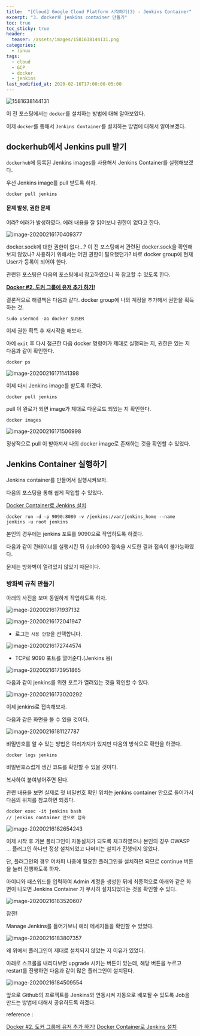 ```yaml
---
title:  "[Cloud] Google Cloud Platform 시작하기(3) - Jenkins Container"
excerpt: "3. docker로 jenkins container 만들기"
toc: true
toc_sticky: true
header:
  teaser: /assets/images/1581638144131.png
categories:
  - linux
tags:
  - cloud
  - GCP
  - docker
  - jenkins
last_modified_at: 2020-02-16T17:00:00-05:00
---
```




![1581638144131](../../assets/images/1581638144131.png)



이 전 포스팅에서는 `docker`를 설치하는 방법에 대해 알아보았다.



이제 `docker`를 통해서 `Jenkins Container`를 설치하는 방법에 대해서 알아보겠다. 

## dockerhub에서 Jenkins pull 받기

`dockerhub`에 등록된 Jenkins images를 사용해서 Jenkins Container를 실행해보겠다.

우선 Jenkins image를 pull 받도록 하자.

```
docker pull jenkins 
```

#### 문제 발생, 권한 문제

어라? 에러가 발생하였다. 에러 내용을 잘 읽어보니 권한이 없다고 한다. 

![image-20200216170409377](../../assets/images/image-20200216170409377.png)

docker.sock에 대한 권한이 없다...? 이 전 포스팅에서 관련된 docker.sock을 확인해보지 않았나? 사용하기 위해서는 어떤 권한이 필요했던가? 바로 docker group에 현재 User가 등록이 되어야 한다. 

관련된 포스팅은 다음의 포스팅에서 참고하였으니 꼭 참고할 수 있도록 한다.

[**Docker #2. 도커 그룹에 유저 추가 하기!**](https://gmyankee.tistory.com/179)

결론적으로 해결책은 다음과 같다. docker group에 나의 계정을 추가해서 권한을 획득하는 것.

```
sudo usermod -aG docker $USER
```

이제 권한 획득 후 재시작을 해보자.

아예 `exit` 후 다시 접근한 다음 docker 명령어가 제대로 실행되는 지, 권한은 있는 지 다음과 같이 확인한다.

```
docker ps 
```

![image-20200216171141398](../../assets/images/image-20200216171141398.png)



이제 다시 Jenkins image를 받도록 하겠다.

```
docker pull jenkins 
```

pull 이 완료가 되면 image가 제대로 다운로드 되었는 지 확인한다.

```
docker images
```

![image-20200216171506998](../../assets/images/image-20200216171506998.png)

정상적으로 pull 이 받아져서 나의 docker image로 존재하는 것을 확인할 수 있었다.



## Jenkins Container 실행하기

Jenkins container를 만들어서 실행시켜보자.

다음의 포스팅을 통해 쉽게 작업할 수 있었다.

[Docker Container로 Jenkins 설치](https://www.leafcats.com/215)



```
docker run -d -p 9090:8080 -v /jenkins:/var/jenkins_home --name jenkins -u root jenkins
```

본인의 경우에는 jenkins 포트를 9090으로 작업하도록 하겠다. 

다음과 같이 컨테이너를 실행시킨 뒤 {ip}:9090 접속을 시도한 결과 접속이 불가능하였다.

문제는 방화벽이 열려있지 않았기 때문이다. 



### 방화벽 규칙 만들기 

아래의 사진을 보며 동일하게 작업하도록 하자.

![image-20200216171937132](../../assets/images/image-20200216171937132.png)



![image-20200216172041947](../../assets/images/image-20200216172041947.png)

- 로그는 `사용 안함`을 선택합니다. 

![image-20200216172744574](../../assets/images/image-20200216172744574.png)

- TCP로 9090 포트를 열어준다.(Jenkins 용)

![image-20200216173951865](../../assets/images/image-20200216173951865.png)



다음과 같이 jenkins를 위한 포트가 열려있는 것을 확인할 수 있다.

![image-20200216173020292](../../assets/images/image-20200216173020292.png)



이제 jenkins로 접속해보자.

다음과 같은 화면을 볼 수 있을 것이다.

![image-20200216181127787](../../assets/images/image-20200216181127787.png)

비밀번호를 알 수 있는 방법은 여러가지가 있지만 다음의 방식으로 확인을 하겠다.

```
docker logs jenkins
```

비밀번호스럽게 생긴 코드를 확인할 수 있을 것이다.

복사하여 붙여넣어주면 된다.



관련 내용을 보면 실제로 첫 비밀번호 확인 위치는 jenkins container 안으로 들어가서 다음의 위치를 참고하면 되겠다.

```
docker exec -it jenkins bash
// jenkins container 안으로 접속
```

![image-20200216182654243](../../assets/images/image-20200216182654243.png)



이제 시작 후 기본 플러그인이 자동설치가 되도록 체크하였으나 본인의 경우 OWASP ... 플러그인 하나만 정상 설치되었고 나머지는 설치가 진행되지 않았다. 

단, 플러그인의 경우 어차피 나중에 필요한 플러그인을 설치하면 되므로 continue 버튼을 눌러 진행하도록 하자.



아이디와 패스워드를 입력하여 Admin 계정을 생성한 뒤에 최종적으로 아래와 같은 화면이 나오면 Jenkins Container 가 무사히 설치되었다는 것을 확인할 수 있다.

![image-20200216183520607](../../assets/images/image-20200216183520607.png)



잠깐! 

Manage Jenkins를 들어가보니 에러 메세지들을 확인할 수 있었다.

![image-20200216183807357](../../assets/images/image-20200216183807357.png)



왜 위에서 플러그인이 제대로 설치되지 않았는 지 이유가 있었다.

아래로 스크롤을 내리다보면 upgrade 시키는 버튼이 있는데, 해당 버튼을 누르고 restart를 진행하면 다음과 같이 많은 플러그인이 설치된다.

![image-20200216184509554](../../assets/images/image-20200216184509554.png)



앞으로 Github의 프로젝트를 Jenkins와 연동시켜 자동으로 배포될 수 있도록 Job을 만드는 방법에 대해서 공유하도록 하겠다.



reference : 

[Docker #2. 도커 그룹에 유저 추가 하기!](https://gmyankee.tistory.com/179)
[Docker Container로 Jenkins 설치](https://www.leafcats.com/215)